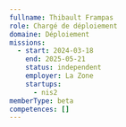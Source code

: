 ```yaml
---
fullname: Thibault Frampas
role: Chargé de déploiement
domaine: Déploiement
missions:
  - start: 2024-03-18
    end: 2025-05-21
    status: independent
    employer: La Zone
    startups:
      - nis2
memberType: beta
competences: []
---
```

